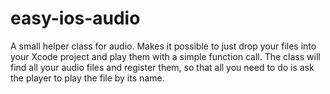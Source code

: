 easy-ios-audio
==============

A small helper class for audio.  Makes it possible to just drop your files into your Xcode project and play them with a simple function call.  The class will find all your audio files and register them, so that all you need to do is ask the player to play the file by its name.
